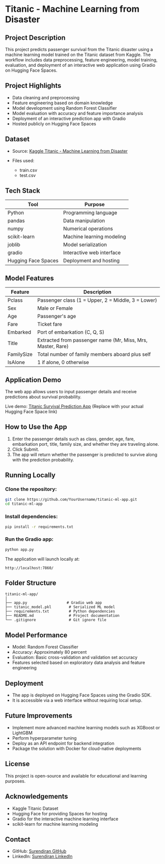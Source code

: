 

# Titanic - Machine Learning from Disaster

## Project Description

This project predicts passenger survival from the Titanic disaster using a machine learning model trained on the Titanic dataset from Kaggle. The workflow includes data preprocessing, feature engineering, model training, evaluation, and deployment of an interactive web application using Gradio on Hugging Face Spaces.

## Project Highlights

* Data cleaning and preprocessing
* Feature engineering based on domain knowledge
* Model development using Random Forest Classifier
* Model evaluation with accuracy and feature importance analysis
* Deployment of an interactive prediction app with Gradio
* Hosted publicly on Hugging Face Spaces

## Dataset

* Source: [Kaggle Titanic - Machine Learning from Disaster](https://www.kaggle.com/c/titanic)
* Files used:

  * train.csv
  * test.csv

## Tech Stack

| Tool                | Purpose                   |
| ------------------- | ------------------------- |
| Python              | Programming language      |
| pandas              | Data manipulation         |
| numpy               | Numerical operations      |
| scikit-learn        | Machine learning modeling |
| joblib              | Model serialization       |
| gradio              | Interactive web interface |
| Hugging Face Spaces | Deployment and hosting    |

## Model Features

| Feature    | Description                                                 |
| ---------- | ----------------------------------------------------------- |
| Pclass     | Passenger class (1 = Upper, 2 = Middle, 3 = Lower)          |
| Sex        | Male or Female                                              |
| Age        | Passenger's age                                             |
| Fare       | Ticket fare                                                 |
| Embarked   | Port of embarkation (C, Q, S)                               |
| Title      | Extracted from passenger name (Mr, Miss, Mrs, Master, Rare) |
| FamilySize | Total number of family members aboard plus self             |
| IsAlone    | 1 if alone, 0 otherwise                                     |

## Application Demo

The web app allows users to input passenger details and receive predictions about survival probability.

Live demo: [Titanic Survival Prediction App](https://huggingface.co/spaces/surendirans/titanic-survival-app)
(Replace with your actual Hugging Face Space link)

## How to Use the App

1. Enter the passenger details such as class, gender, age, fare, embarkation port, title, family size, and whether they are traveling alone.
2. Click Submit.
3. The app will return whether the passenger is predicted to survive along with the prediction probability.

## Running Locally

### Clone the repository:

```bash
git clone https://github.com/YourUsername/titanic-ml-app.git
cd titanic-ml-app
```

### Install dependencies:

```bash
pip install -r requirements.txt
```

### Run the Gradio app:

```bash
python app.py
```

The application will launch locally at:

```
http://localhost:7860/
```

## Folder Structure

```
titanic-ml-app/
│
├── app.py                  # Gradio web app
├── titanic_model.pkl        # Serialized ML model
├── requirements.txt         # Python dependencies
├── README.md                # Project documentation
└── .gitignore               # Git ignore file
```

## Model Performance

* Model: Random Forest Classifier
* Accuracy: Approximately 80 percent
* Evaluation: Basic cross-validation and validation set accuracy
* Features selected based on exploratory data analysis and feature engineering

## Deployment

* The app is deployed on Hugging Face Spaces using the Gradio SDK.
* It is accessible via a web interface without requiring local setup.

## Future Improvements

* Implement more advanced machine learning models such as XGBoost or LightGBM
* Perform hyperparameter tuning
* Deploy as an API endpoint for backend integration
* Package the solution with Docker for cloud-native deployments

## License

This project is open-source and available for educational and learning purposes.

## Acknowledgements

* Kaggle Titanic Dataset
* Hugging Face for providing Spaces for hosting
* Gradio for the interactive machine learning interface
* scikit-learn for machine learning modeling

## Contact

* GitHub: [Surendiran GitHub](https://github.com/surendiran-20cl)
* LinkedIn: [Surendiran LinkedIn](https://linkedin.com/in/surendiran-shanmugasundaram)
